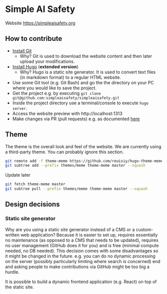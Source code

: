 # Simple AI Safety

Website https://simpleaisafety.org


## How to contribute

* [Install Git](https://git-scm.com/book/en/v2/Getting-Started-Installing-Git)
  * Why? Git is used to download the website content and then later upload your modifications. 
* [Install Hugo](https://gohugo.io/installation/) (**extended version**)
  * Why? Hugo is a static site generator. It is used to convert text files (in markdown format) to a regular HTML website.
* Use some Git tool (e.g. Git Bash) and go the the directory on your PC where you would like to save the project.
* Get the project e.g. by executing `git clone git@github.com:simpleaisafety/simpleaisafety.git`
* Inside the project directory use a terminal/console to execute `hugo server`.
* Access the website preview with http://localhost:1313
* Make changes via PR (pull requests) e.g. as documented [here](https://docs.github.com/en/pull-requests/collaborating-with-pull-requests/proposing-changes-to-your-work-with-pull-requests/creating-a-pull-request)


## Theme

The theme is the overall look and feel of the website. We are currently using a third-party theme. You can probably ignore this section.

```bash
git remote add -f theme-meme https://github.com/reuixiy/hugo-theme-meme
git subtree add --prefix themes/meme theme-meme master --squash
```

Update later

```bash
git fetch theme-meme master
git subtree pull --prefix themes/meme theme-meme master --squash
```


## Design decisions

### Static site generator

Why are you using a static site generator instead of a CMS or a custom-written web application? Because it is easier to set up, requires essentially no maintenance (as opposed to a CMS that needs to be updated), requires no user management (GitHub does it for you) and is free (minimal compute needed, no DB needed). This decision comes with some disadvantages so it might be changed in the future. e.g. you can do no dynamic processing on the server (possibly particularly limiting where search is concerned) end and asking people to make contributions via GitHub might be too big a hurdle.

It is possible to build a dynamic frontend application (e.g. React) on top of the static site.
